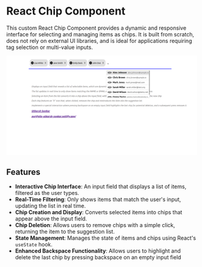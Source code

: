 # React Chip Component

This custom React Chip Component provides a dynamic and responsive interface for selecting and managing items as chips. It is built from scratch, does not rely on external UI libraries, and is ideal for applications requiring tag selection or multi-value inputs.

![Chip Component Example](/picture-chip.png)

## Features

- **Interactive Chip Interface**: An input field that displays a list of items, filtered as the user types.
- **Real-Time Filtering**: Only shows items that match the user's input, updating the list in real time.
- **Chip Creation and Display**: Converts selected items into chips that appear above the input field.
- **Chip Deletion**: Allows users to remove chips with a simple click, returning the item to the suggestion list.
- **State Management**: Manages the state of items and chips using React's `useState` hook.
- **Enhanced Backspace Functionality**: Allows users to highlight and delete the last chip by pressing backspace on an empty input field
